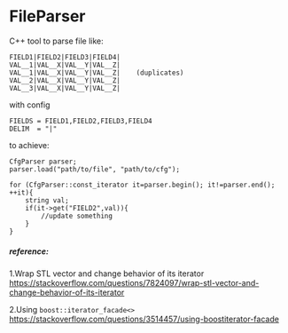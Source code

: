 # FileParser

C++ tool to parse file like:

```
FIELD1|FIELD2|FIELD3|FIELD4|
VAL__1|VAL__X|VAL__Y|VAL__Z|
VAL__1|VAL__X|VAL__Y|VAL__Z|    (duplicates)
VAL__2|VAL__X|VAL__Y|VAL__Z|
VAL__3|VAL__X|VAL__Y|VAL__Z|
```
with config
```
FIELDS = FIELD1,FIELD2,FIELD3,FIELD4
DELIM  = "|"
```

to achieve:

```
CfgParser parser;
parser.load("path/to/file", "path/to/cfg");

for (CfgParser::const_iterator it=parser.begin(); it!=parser.end(); ++it){
	string val;
	if(it->get("FIELD2",val)){
		//update something
	}
}
```


##### reference:
1.Wrap STL vector and change behavior of its iterator  
https://stackoverflow.com/questions/7824097/wrap-stl-vector-and-change-behavior-of-its-iterator

2.Using `boost::iterator_facade<>`  
https://stackoverflow.com/questions/3514457/using-boostiterator-facade
